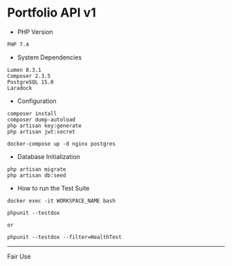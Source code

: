 <!-- # Lumen PHP Framework

[![Build Status](https://travis-ci.org/laravel/lumen-framework.svg)](https://travis-ci.org/laravel/lumen-framework)
[![Total Downloads](https://img.shields.io/packagist/dt/laravel/framework)](https://packagist.org/packages/laravel/lumen-framework)
[![Latest Stable Version](https://img.shields.io/packagist/v/laravel/framework)](https://packagist.org/packages/laravel/lumen-framework)
[![License](https://img.shields.io/packagist/l/laravel/framework)](https://packagist.org/packages/laravel/lumen-framework)

Laravel Lumen is a stunningly fast PHP micro-framework for building web applications with expressive, elegant syntax. We believe development must be an enjoyable, creative experience to be truly fulfilling. Lumen attempts to take the pain out of development by easing common tasks used in the majority of web projects, such as routing, database abstraction, queueing, and caching.

## Official Documentation

Documentation for the framework can be found on the [Lumen website](https://lumen.laravel.com/docs).

## Contributing

Thank you for considering contributing to Lumen! The contribution guide can be found in the [Laravel documentation](https://laravel.com/docs/contributions).

## Security Vulnerabilities

If you discover a security vulnerability within Lumen, please send an e-mail to Taylor Otwell at taylor@laravel.com. All security vulnerabilities will be promptly addressed.

## License

The Lumen framework is open-sourced software licensed under the [MIT license](https://opensource.org/licenses/MIT). -->

# Portfolio API v1

- PHP Version

```shell
PHP 7.4
```

- System Dependencies

```shell
Lumen 8.3.1
Composer 2.3.5
PostgreSQL 15.0
Laradock
```

- Configuration

```shell
composer install
composer dump-autoload
php artisan key:generate
php artisan jwt:secret

docker-compose up -d nginx postgres
```

- Database Initialization

```shell
php artisan migrate
php artisan db:seed
```

- How to run the Test Suite

```shell
docker exec -it WORKSPACE_NAME bash

phpunit --testdox

or

phpunit --testdox --filter=HealthTest
```

---

Fair Use
